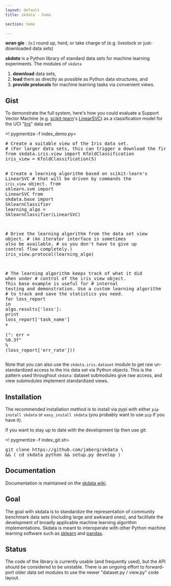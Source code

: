 ```yaml
---
layout: default
title: skdata - home

section: home

---
```


**wran·gle**
: (v.) round up, herd, or take charge of (e.g. livestock or just-downloaded data sets)

**_skdata_** is a Python library of standard data sets for machine learning experiments.
The modules of `skdata`
1. **download** data sets,
2. **load** them as directly as possible as Python data structures, and
3. **provide protocols** for machine learning tasks via convenient views.

## Gist

To demonstrate the full system, here's how you could evaluate a Support Vector
Machine (e.g. [scikit-learn](http://scikit-learn.org)'s
[LinearSVC](http://scikit-learn.org/stable/modules/svm.html)) as a classification model for the
UCI "[Iris](http://archive.ics.uci.edu/ml/datasets/Iris)" data set:

<! pygmentize -f index_demo.py>
<div class="highlight"><pre><span class="c"># Create a suitable view of the Iris data set.</span>
<span class="c"># (For larger data sets, this can trigger a download the first time)</span>
<span class="kn">from</span> <span class="nn">skdata.iris.view</span> <span class="kn">import</span> <span class="n">KfoldClassification</span>
<span class="n">iris_view</span> <span class="o">=</span> <span class="n">KfoldClassification</span><span class="p">(</span><span class="mi">5</span><span class="p">)</span>

<span class="c"># Create a learning algorithm based on scikit-learn&#39;s LinearSVC</span>
<span class="c"># that will be driven by commands the `iris_view` object.</span>
<span class="kn">from</span> <span class="nn">sklearn.svm</span> <span class="kn">import</span> <span class="n">LinearSVC</span>
<span class="kn">from</span> <span class="nn">skdata.base</span> <span class="kn">import</span> <span class="n">SklearnClassifier</span>
<span class="n">learning_algo</span> <span class="o">=</span> <span class="n">SklearnClassifier</span><span class="p">(</span><span class="n">LinearSVC</span><span class="p">)</span>

<span class="c"># Drive the learning algorithm from the data set view object.</span>
<span class="c"># (An iterator interface is sometimes also be available,</span>
<span class="c">#  so you don&#39;t have to give up control flow completely.)</span>
<span class="n">iris_view</span><span class="o">.</span><span class="n">protocol</span><span class="p">(</span><span class="n">learning_algo</span><span class="p">)</span>

<span class="c"># The learning algorithm keeps track of what it did when under</span>
<span class="c"># control of the iris_view object. This base example is useful for</span>
<span class="c"># internal testing and demonstration. Use a custom learning algorithm</span>
<span class="c"># to track and save the statistics you need.</span>
<span class="k">for</span> <span class="n">loss_report</span> <span class="ow">in</span> <span class="n">algo</span><span class="o">.</span><span class="n">results</span><span class="p">[</span><span class="s">&#39;loss&#39;</span><span class="p">]:</span>
    <span class="k">print</span> <span class="n">loss_report</span><span class="p">[</span><span class="s">&#39;task_name&#39;</span><span class="p">]</span> <span class="o">+</span> \
        <span class="p">(</span><span class="s">&quot;: err = </span><span class="si">%0.3f</span><span class="s">&quot;</span> <span class="o">%</span> <span class="p">(</span><span class="n">loss_report</span><span class="p">[</span><span class="s">&#39;err_rate&#39;</span><span class="p">]))</span>
</pre></div>

Note that you can also use the `skdata.iris.dataset` module to get raw
un-standardized access to the Iris data set via Python objects.  This is the
pattern used throughout `skdata`: dataset submodules give raw access,
and view submodules implement standardized views.


## Installation

The recommended installation method is to install via pypi with either
`pip install skdata` or `easy_install skdata` (you probably want to
use `pip` if you have it).

If you want to stay up to date with the development tip then use git:

<! pygmentize -f index_git.sh>
<div class="highlight"><pre>git clone https://github.com/jaberg/skdata <span class="se">\</span>
<span class="o">&amp;&amp;</span> <span class="o">(</span> <span class="nb">cd </span>skdata python <span class="o">&amp;&amp;</span> setup.py develop <span class="o">)</span>
</pre></div>


## Documentation

Documentation is maintained on the [skdata wiki](https://github.com/jaberg/skdata/wiki/).


## Goal

The goal with skdata is to standardize the representation
of community benchmark data sets (including large and awkward ones),
and facilitate the development of broadly applicable machine learning algorithm implementations.
Skdata is meant to interoperate with other Python machine learning software
such as
[sklearn](http://scikit-learn.org/stable/) and [pandas](http://pandas.pydata.org/).


## Status

The code of the library is currently usable (and frequently used), but the API
should be considered to be unstable. There is an ongoing effort to
forward-port older data set modules to use the newer "dataset.py / view.py"
code layout.

